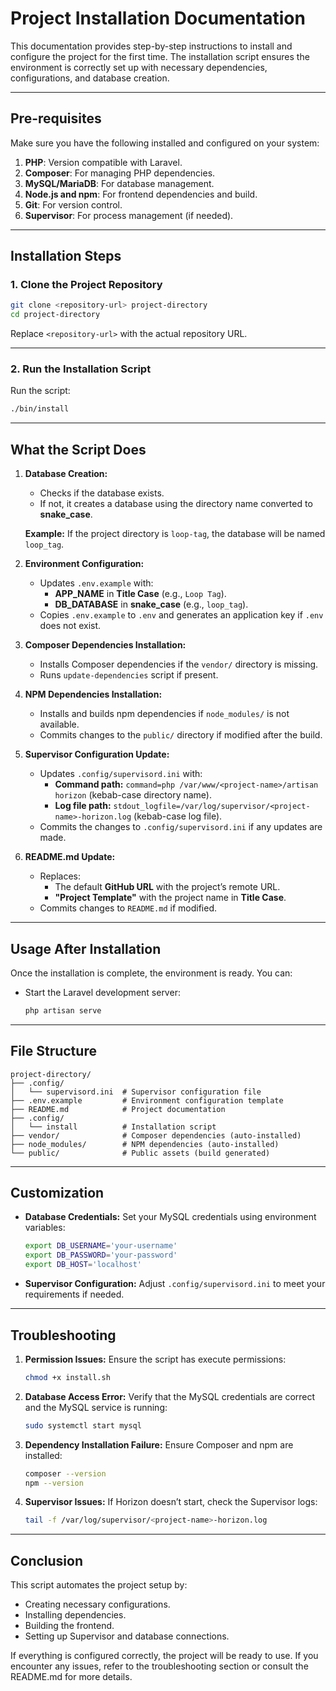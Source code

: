 # **Project Installation Documentation**

This documentation provides step-by-step instructions to install and configure the project for the first time. The installation script ensures the environment is correctly set up with necessary dependencies, configurations, and database creation.

---

## **Pre-requisites**

Make sure you have the following installed and configured on your system:

1. **PHP**: Version compatible with Laravel.
2. **Composer**: For managing PHP dependencies.
3. **MySQL/MariaDB**: For database management.
4. **Node.js and npm**: For frontend dependencies and build.
5. **Git**: For version control.
6. **Supervisor**: For process management (if needed).

---

## **Installation Steps**

### 1. Clone the Project Repository

```bash
git clone <repository-url> project-directory
cd project-directory
```

Replace `<repository-url>` with the actual repository URL.

---

### 2. Run the Installation Script

Run the script:

```bash
./bin/install
```

---

## **What the Script Does**

1. **Database Creation:**
   - Checks if the database exists.
   - If not, it creates a database using the directory name converted to **snake_case**.

   **Example:**
   If the project directory is `loop-tag`, the database will be named `loop_tag`.

2. **Environment Configuration:**
   - Updates `.env.example` with:
     - **APP_NAME** in **Title Case** (e.g., `Loop Tag`).
     - **DB_DATABASE** in **snake_case** (e.g., `loop_tag`).
   - Copies `.env.example` to `.env` and generates an application key if `.env` does not exist.

3. **Composer Dependencies Installation:**
   - Installs Composer dependencies if the `vendor/` directory is missing.
   - Runs `update-dependencies` script if present.

4. **NPM Dependencies Installation:**
   - Installs and builds npm dependencies if `node_modules/` is not available.
   - Commits changes to the `public/` directory if modified after the build.

5. **Supervisor Configuration Update:**
   - Updates `.config/supervisord.ini` with:
     - **Command path:**
       `command=php /var/www/<project-name>/artisan horizon` (kebab-case directory name).
     - **Log file path:**
       `stdout_logfile=/var/log/supervisor/<project-name>-horizon.log` (kebab-case log file).
   - Commits the changes to `.config/supervisord.ini` if any updates are made.

6. **README.md Update:**
   - Replaces:
     - The default **GitHub URL** with the project’s remote URL.
     - **"Project Template"** with the project name in **Title Case**.
   - Commits changes to `README.md` if modified.

---

## **Usage After Installation**

Once the installation is complete, the environment is ready. You can:

- Start the Laravel development server:

  ```bash
  php artisan serve
  ```

---

## **File Structure**

```plaintext
project-directory/
├── .config/
│   └── supervisord.ini  # Supervisor configuration file
├── .env.example         # Environment configuration template
├── README.md            # Project documentation
├── .config/
│   └── install          # Installation script
├── vendor/              # Composer dependencies (auto-installed)
├── node_modules/        # NPM dependencies (auto-installed)
└── public/              # Public assets (build generated)
```

---

## **Customization**

- **Database Credentials:**
  Set your MySQL credentials using environment variables:

  ```bash
  export DB_USERNAME='your-username'
  export DB_PASSWORD='your-password'
  export DB_HOST='localhost'
  ```

- **Supervisor Configuration:**
  Adjust `.config/supervisord.ini` to meet your requirements if needed.

---

## **Troubleshooting**

1. **Permission Issues:**
   Ensure the script has execute permissions:

   ```bash
   chmod +x install.sh
   ```

2. **Database Access Error:**
   Verify that the MySQL credentials are correct and the MySQL service is running:

   ```bash
   sudo systemctl start mysql
   ```

3. **Dependency Installation Failure:**
   Ensure Composer and npm are installed:

   ```bash
   composer --version
   npm --version
   ```

4. **Supervisor Issues:**
   If Horizon doesn’t start, check the Supervisor logs:

   ```bash
   tail -f /var/log/supervisor/<project-name>-horizon.log
   ```

---

## **Conclusion**

This script automates the project setup by:

- Creating necessary configurations.
- Installing dependencies.
- Building the frontend.
- Setting up Supervisor and database connections.

If everything is configured correctly, the project will be ready to use. If you encounter any issues, refer to the troubleshooting section or consult the README.md for more details.
